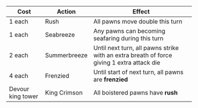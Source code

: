 | Cost              | Action       | Effect                                                                                    |
| ----------------- | ------------ | ----------------------------------------------------------------------------------------- |
| 1 each            | Rush         | All pawns move double this turn                                                           |
| 1 each            | Seabreeze    | Any pawns can becoming seafaring during this turn                                         |
| 2 each            | Summerbreeze | Until next turn, all pawns strike with an extra breath of force giving 1 extra attack die |
| 4 each            | Frenzied     | Until start of next turn, all pawns are **frenzied**                                      |
| Devour king tower | King Crimson | All boistered pawns have **rush**                                                         |
